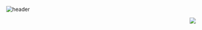 ![header](https://capsule-render.vercel.app/api?type=soft&color=auto&height=150&section=header&text=정상우&fontSize=70&animation=twinkling)

<p align="right">
  <a href="https://hits.seeyoufarm.com"><img src="https://hits.seeyoufarm.com/api/count/incr/badge.svg?url=https%3A%2F%2Fgithub.com%2Fsangw00&count_bg=%237075C7&title_bg=%23030B47&icon=github.svg&icon_color=%238CED55&title=hits&edge_flat=false"/>
</p>
